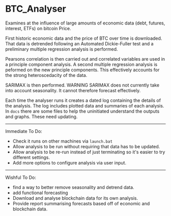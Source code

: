 # BTC_Analyser


Examines at the influence of large amounts of economic data (debt, futures, interest, ETFs) on bitcoin Price.

First historic economic data and the price of BTC over time is downloaded.
That data is detrended following an Automated Dickie-Fuller test and a 
preliminary multiple regression analysis is performed.

Pearsons correlation is then carried out and correlated variables are used in a principle component analysis.
A second multiple regression analysis is peformed on the new principle components.
This effectively accounts for the strong heteroscedacity of the data.

SARIMAX is then performed. WARNING SARIMAX does not currently take into account seasonality.
It cannot therefore forecast effectively.

Each time the analyser runs it creates a dated log containing the details of the analysis. The log includes
plotted data and summaries of each analysis. In `docs` there are some files to help the uninitiated
understand the outputs and graphs. These need updating.


_____________________

Immediate To Do:
 - Check it runs on other machines via `launch.bat`
 - Allow analysis to be run without requiring that data has to be updated.
 - Allow analysis to be re-run instead of just terminating so it's easier to try different
   settings.
- Add more options to configure analysis via user input.

_____________________

Wishful To Do:
- find a way to better remove seasonality and detrend data.
- add functional forecasting
- Download and analyse blockchain data for its own analysis.
- Provide report summarising forecasts based off of economic and blockchain data.

